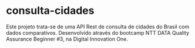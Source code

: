 # consulta-cidades

Este projeto trata-se de uma API Rest de consulta de cidades do Brasil com dados comparativos. Desenvolvido através do bootcamp NTT DATA Quality Assurance Beginner #3, na Digital Innovation One.
